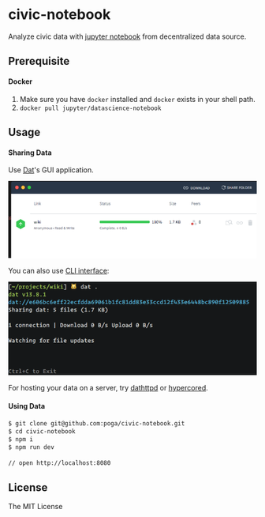 # civic-notebook

Analyze civic data with [jupyter notebook](https://jupyter.org/) from decentralized data source.

## Prerequisite

#### Docker

1. Make sure you have `docker` installed and `docker` exists in your shell path.
2. `docker pull jupyter/datascience-notebook`

## Usage

#### Sharing Data

Use [Dat](datproject.org)'s GUI application.

![](./dat.png)

You can also use [CLI interface](https://github.com/datproject/dat):

![](./dat-cli.png)

For hosting your data on a server, try [dathttpd](https://github.com/beakerbrowser/dathttpd) or [hypercored](https://github.com/mafintosh/hypercored).


#### Using Data

```
$ git clone git@github.com:poga/civic-notebook.git
$ cd civic-notebook
$ npm i
$ npm run dev

// open http://localhost:8080
```

## License

The MIT License
